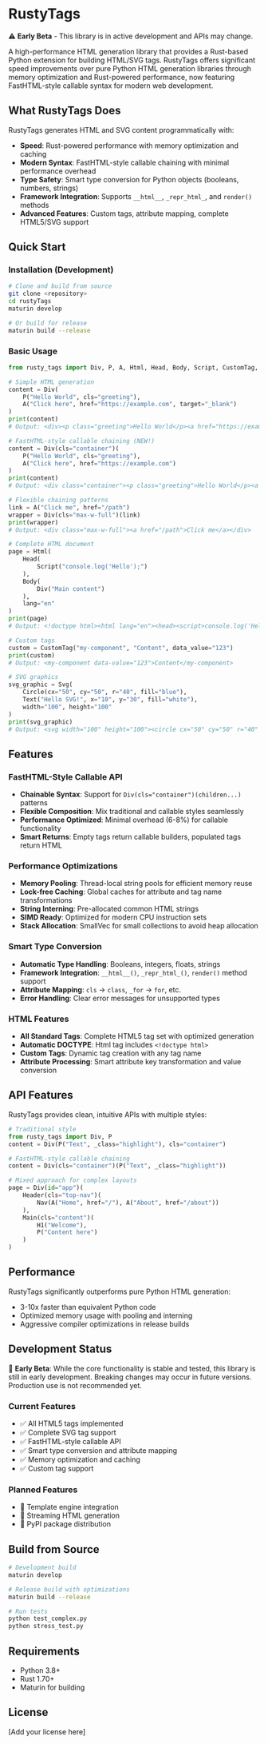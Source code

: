 # RustyTags

⚠️ **Early Beta** - This library is in active development and APIs may change.

A high-performance HTML generation library that provides a Rust-based Python extension for building HTML/SVG tags. RustyTags offers significant speed improvements over pure Python HTML generation libraries through memory optimization and Rust-powered performance, now featuring FastHTML-style callable syntax for modern web development.

## What RustyTags Does

RustyTags generates HTML and SVG content programmatically with:
- **Speed**: Rust-powered performance with memory optimization and caching
- **Modern Syntax**: FastHTML-style callable chaining with minimal performance overhead
- **Type Safety**: Smart type conversion for Python objects (booleans, numbers, strings)
- **Framework Integration**: Supports `__html__`, `_repr_html_`, and `render()` methods
- **Advanced Features**: Custom tags, attribute mapping, complete HTML5/SVG support

## Quick Start

### Installation (Development)

```bash
# Clone and build from source
git clone <repository>
cd rustyTags
maturin develop

# Or build for release
maturin build --release
```

### Basic Usage

```python
from rusty_tags import Div, P, A, Html, Head, Body, Script, CustomTag, Svg, Circle, Text

# Simple HTML generation
content = Div(
    P("Hello World", cls="greeting"),
    A("Click here", href="https://example.com", target="_blank")
)
print(content)
# Output: <div><p class="greeting">Hello World</p><a href="https://example.com" target="_blank">Click here</a></div>

# FastHTML-style callable chaining (NEW!)
content = Div(cls="container")(
    P("Hello World", cls="greeting"),
    A("Click here", href="https://example.com")
)
print(content)
# Output: <div class="container"><p class="greeting">Hello World</p><a href="https://example.com">Click here</a></div>

# Flexible chaining patterns
link = A("Click me", href="/path")
wrapper = Div(cls="max-w-full")(link)
print(wrapper)
# Output: <div class="max-w-full"><a href="/path">Click me</a></div>

# Complete HTML document
page = Html(
    Head(
        Script("console.log('Hello');")
    ),
    Body(
        Div("Main content")
    ),
    lang="en"
)
print(page)
# Output: <!doctype html><html lang="en"><head><script>console.log('Hello');</script></head><body><div>Main content</div></body></html>

# Custom tags
custom = CustomTag("my-component", "Content", data_value="123")
print(custom)
# Output: <my-component data-value="123">Content</my-component>

# SVG graphics
svg_graphic = Svg(
    Circle(cx="50", cy="50", r="40", fill="blue"),
    Text("Hello SVG!", x="10", y="30", fill="white"),
    width="100", height="100"
)
print(svg_graphic)
# Output: <svg width="100" height="100"><circle cx="50" cy="50" r="40" fill="blue"></circle><text x="10" y="30" fill="white">Hello SVG!</text></svg>
```

## Features

### FastHTML-Style Callable API
- **Chainable Syntax**: Support for `Div(cls="container")(children...)` patterns
- **Flexible Composition**: Mix traditional and callable styles seamlessly
- **Performance Optimized**: Minimal overhead (6-8%) for callable functionality
- **Smart Returns**: Empty tags return callable builders, populated tags return HTML

### Performance Optimizations
- **Memory Pooling**: Thread-local string pools for efficient memory reuse
- **Lock-free Caching**: Global caches for attribute and tag name transformations
- **String Interning**: Pre-allocated common HTML strings
- **SIMD Ready**: Optimized for modern CPU instruction sets
- **Stack Allocation**: SmallVec for small collections to avoid heap allocation

### Smart Type Conversion
- **Automatic Type Handling**: Booleans, integers, floats, strings
- **Framework Integration**: `__html__()`, `_repr_html_()`, `render()` method support
- **Attribute Mapping**: `cls` → `class`, `_for` → `for`, etc.
- **Error Handling**: Clear error messages for unsupported types

### HTML Features
- **All Standard Tags**: Complete HTML5 tag set with optimized generation
- **Automatic DOCTYPE**: Html tag includes `<!doctype html>` 
- **Custom Tags**: Dynamic tag creation with any tag name
- **Attribute Processing**: Smart attribute key transformation and value conversion

## API Features

RustyTags provides clean, intuitive APIs with multiple styles:

```python
# Traditional style
from rusty_tags import Div, P
content = Div(P("Text", _class="highlight"), cls="container")

# FastHTML-style callable chaining
content = Div(cls="container")(P("Text", _class="highlight"))

# Mixed approach for complex layouts
page = Div(id="app")(
    Header(cls="top-nav")(
        Nav(A("Home", href="/"), A("About", href="/about"))
    ),
    Main(cls="content")(
        H1("Welcome"),
        P("Content here")
    )
)
```

## Performance

RustyTags significantly outperforms pure Python HTML generation:
- 3-10x faster than equivalent Python code
- Optimized memory usage with pooling and interning
- Aggressive compiler optimizations in release builds

## Development Status

🚧 **Early Beta**: While the core functionality is stable and tested, this library is still in early development. Breaking changes may occur in future versions. Production use is not recommended yet.

### Current Features
- ✅ All HTML5 tags implemented
- ✅ Complete SVG tag support
- ✅ FastHTML-style callable API
- ✅ Smart type conversion and attribute mapping
- ✅ Memory optimization and caching
- ✅ Custom tag support

### Planned Features
- 🔄 Template engine integration
- 🔄 Streaming HTML generation
- 🔄 PyPI package distribution

## Build from Source

```bash
# Development build
maturin develop

# Release build with optimizations
maturin build --release

# Run tests
python test_complex.py
python stress_test.py
```

## Requirements

- Python 3.8+
- Rust 1.70+
- Maturin for building

## License

[Add your license here]
